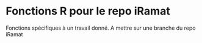 # Fonctions R pour le repo iRamat

Fonctions spécifiques à un travail donné. A mettre sur une branche du repo iRamat
